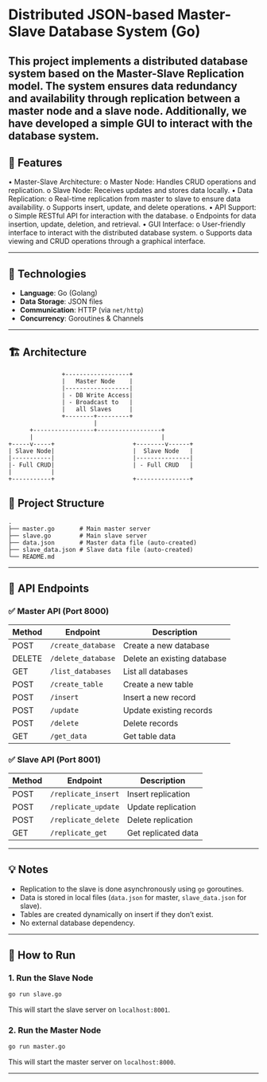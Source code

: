 
# Distributed JSON-based Master-Slave Database System (Go)

This project implements a distributed database system based on the Master-Slave Replication model. The system ensures data redundancy and availability through replication between a master node and a slave node. Additionally, we have developed a simple GUI to interact with the database system.
---

## 📌 Features

•	Master-Slave Architecture:
o	Master Node: Handles CRUD operations and replication.
o	Slave Node: Receives updates and stores data locally.
•	Data Replication:
o	Real-time replication from master to slave to ensure data availability.
o	Supports insert, update, and delete operations.
•	API Support:
o	Simple RESTful API for interaction with the database.
o	Endpoints for data insertion, update, deletion, and retrieval.
•	GUI Interface:
o	User-friendly interface to interact with the distributed database system.
o	Supports data viewing and CRUD operations through a graphical interface.


---


## 🧩 Technologies

- **Language**: Go (Golang)
- **Data Storage**: JSON files
- **Communication**: HTTP (via `net/http`)
- **Concurrency**: Goroutines & Channels

----

## 🏗️ Architecture

```
               +------------------+
               |   Master Node    |
               |------------------|
               | - DB Write Access|
               | - Broadcast to   |
               |   all Slaves     |
               +--------+---------+
                        |
      +-----------------+------------------+
      |                                    |
+-----v-----+                      +--------v------+
| Slave Node|                      |  Slave Node   |
|-----------|                      |---------------|
|- Full CRUD|                      | - Full CRUD   |
|           |                                         
+-----------+                      +---------------+
```





## 🧱 Project Structure

```text
.
├── master.go       # Main master server
├── slave.go        # Main slave server
├── data.json       # Master data file (auto-created)
├── slave_data.json # Slave data file (auto-created)
└── README.md
```

---

## 🔗 API Endpoints


### ✅ Master API (Port 8000)

| Method | Endpoint               | Description               |
|--------|------------------------|---------------------------|
| POST   | `/create_database`     | Create a new database     |
| DELETE | `/delete_database`     | Delete an existing database|
| GET    | `/list_databases`      | List all databases        |
| POST   | `/create_table`        | Create a new table        |
| POST   | `/insert`              | Insert a new record       |
| POST   | `/update`              | Update existing records   |
| POST   | `/delete`              | Delete records            |
| GET    | `/get_data`            | Get table data            |

### ✅ Slave API (Port 8001)

| Method | Endpoint             | Description               |
|--------|----------------------|---------------------------|
| POST   | `/replicate_insert`  | Insert replication        |
| POST   | `/replicate_update`  | Update replication        |
| POST   | `/replicate_delete`  | Delete replication        |
| GET    | `/replicate_get`     | Get replicated data       |


---



## 💡 Notes

- Replication to the slave is done asynchronously using `go` goroutines.
- Data is stored in local files (`data.json` for master, `slave_data.json` for slave).
- Tables are created dynamically on insert if they don’t exist.
- No external database dependency.

---


## 🚀 How to Run

### 1. Run the Slave Node

```bash
go run slave.go
```

This will start the slave server on `localhost:8001`.

### 2. Run the Master Node

```bash
go run master.go
```

This will start the master server on `localhost:8000`.

---








